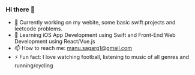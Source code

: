 ### Hi there 👋

- 🔭 Currently working on my webite, some basic swift projects and leetcode problems.
- 🌱 Learning iOS App Development using Swift and Front-End Web Development using React/Vue.js
- 📫 How to reach me: manu.sagarg1@gmail.com
- ⚡ Fun fact: I love watching football, listening to music of all genres and running/cycling

